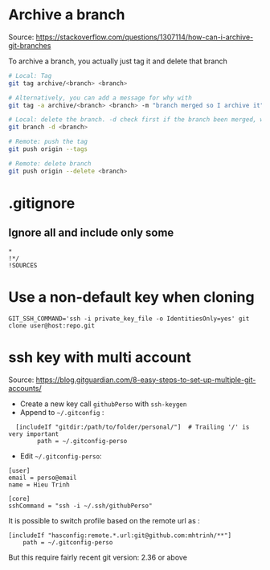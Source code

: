 # Archive a branch
Source: https://stackoverflow.com/questions/1307114/how-can-i-archive-git-branches

To archive a branch, you actually just tag it and delete that branch
```bash
# Local: Tag 
git tag archive/<branch> <branch>

# Alternatively, you can add a message for why with
git tag -a archive/<branch> <branch> -m "branch merged so I archive it"

# Local: delete the branch. -d check first if the branch been merged, while -D just force deletion
git branch -d <branch>

# Remote: push the tag
git push origin --tags

# Remote: delete branch
git push origin --delete <branch>
```

# .gitignore

## Ignore all and include only some
```
*
!*/
!SOURCES
```

# Use a non-default key when cloning
```
GIT_SSH_COMMAND='ssh -i private_key_file -o IdentitiesOnly=yes' git clone user@host:repo.git
```

# ssh key with multi account
Source: https://blog.gitguardian.com/8-easy-steps-to-set-up-multiple-git-accounts/

- Create a new key call `githubPerso` with `ssh-keygen`
- Append to `~/.gitconfig` :
```
  [includeIf "gitdir:/path/to/folder/personal/"]  # Trailing '/' is very important
        path = ~/.gitconfig-perso
  ```
- Edit `~/.gitconfig-perso`:
```
[user]
email = perso@email
name = Hieu Trinh
 
[core]
sshCommand = "ssh -i ~/.ssh/githubPerso"
  ```

It is possible to switch profile based on the remote url as :
```
[includeIf "hasconfig:remote.*.url:git@github.com:mhtrinh/**"]
    path = ~/.gitconfig-perso
```
But this require fairly recent git version: 2.36 or above
